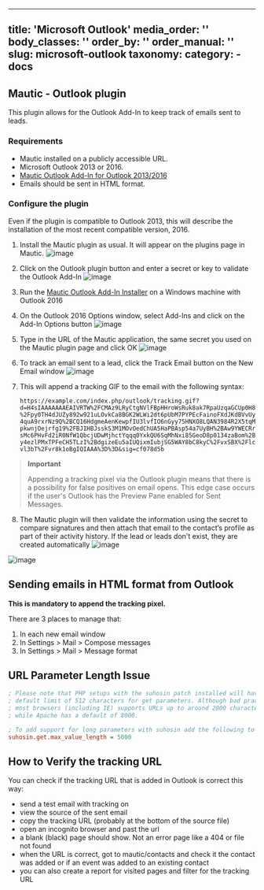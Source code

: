 ---
title: 'Microsoft Outlook'
media_order: ''
body_classes: ''
order_by: ''
order_manual: ''
slug: microsoft-outlook
taxonomy:
    category:
        - docs
-----------------------
## Mautic - Outlook plugin

This plugin allows for the Outlook Add-In to keep track of emails sent to leads.

### Requirements

- Mautic installed on a publicly accessible URL.
- Microsoft Outlook 2013 or 2016.
- [Mautic Outlook Add-In for Outlook 2013/2016](https://m.mautic.com/asset/24:microsoft-outlook-plugin-102)
- Emails should be sent in HTML format.

### Configure the plugin

Even if the plugin is compatible to Outlook 2013, this will describe the installation of the most recent compatible version, 2016.

1. Install the Mautic plugin as usual. It will appear on the plugins page in Mautic.
![image](outlook_plugin.png)

2. Click on the Outlook plugin button and enter a secret or key to validate the Outlook Add-In
![image](secret.png)

3. Run the [Mautic Outlook Add-In Installer](https://m.mautic.com/asset/24:microsoft-outlook-plugin-102) on a Windows machine with Outlook 2016

4. On the Outlook 2016 Options window, select Add-Ins and click on the Add-In Options button
![image](outlook_addin.png)

5. Type in the URL of the Mautic application, the same secret you used on the Mautic plugin page and click OK
![image](outlook_settings.png)

6. To track an email sent to a lead, click the Track Email button on the New Email window
![image](outlook_send.png)

7. This will append a tracking GIF to the email with the following syntax:

   `https://example.com/index.php/outlook/tracking.gif?d=H4sIAAAAAAAEAIVRTW%2FCMAz9LRyCtgNVlFBpHHroWsRuk8ak7RpaUzqaGCUp0H8%2Fpy0TH4dJUZy892w921uLOvkCa8BGK2WLWi2dt6pUbM7PYPEcFainoFXdJKdBVvUy4quA9rxrNz9Q%2BCQ16HdgmeAenKewpfIU3lvfIO6nGyy75HNXO8LQAN3984R2X5tqMpkwnjOejrfg19%2FBJIHBJsskS3M1MOvOedChUA5HaPBAsp54a7UyBH%2BAw9YWECRrsMc6PHvFd2iR0NfW1QbcjUDwMjhctYqqq0YxkQU6SqMhNxi85GeoD8p0134zaBom%2By4ezlPMxTPFeCH5TLzI%2BdgizeEu5aIUQixmIubjSG5WAY8bC8kyC%2FvxSBX%2Flcvl3bT%2Fvr8k1oBgIQIAAA%3D%3D&sig=cf078d5b`

>**Important**
>
> Appending a tracking pixel via the Outlook plugin means that there is a possibility for false positives on email opens. This edge case occurs if the user's Outlook has the Preview Pane enabled for Sent Messages.

8. The Mautic plugin will then validate the information using the secret to compare signatures and then attach that email to the contact’s profile as part of their activity history. If the lead or leads don't exist, they are created automatically
![image](mautic_contacts.png)

  ![image](mautic_timeline.png)

## Sending emails in HTML format from Outlook

**This is mandatory to append the tracking pixel.**

There are 3 places to manage that:

1. In each new email window
2. In Settings > Mail > Compose messages
3. In Settings > Mail > Message format

## URL Parameter Length Issue

```ini
; Please note that PHP setups with the suhosin patch installed will have a
; default limit of 512 characters for get parameters. Although bad practice,
; most browsers (including IE) supports URLs up to around 2000 characters,
; while Apache has a default of 8000.

; To add support for long parameters with suhosin add the following to php.ini
suhosin.get.max_value_length = 5000
```

## How to Verify the tracking URL
You can check if the tracking URL that is added in Outlook is correct this way:
- send a test email with tracking on
- view the source of the sent email
- copy the tracking URL (probably at the bottom of the source file)
- open an incognito browser and past the url
- a blank (black) page should show. Not an error page like a 404 or file not found
- when the URL is correct, got to mautic/contacts and check it the contact was added or if an event was added to an existing contact
- you can also create a report for visited pages and filter for the tracking URL 
